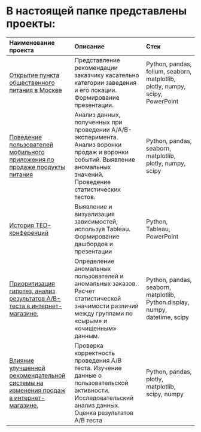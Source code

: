 # В настоящей папке представлены проекты:
Наименование проекта | Описание| Стек |
|:-----|:----|:----|
[Открытие пункта общественного питания в Москве](https://github.com/AlexandrCherezov/yandex_practicum/tree/main/Public_catering)| Представление рекомендации заказчику касательно категории заведения и его локации. Формирование презентации. |Python, pandas, folium, seaborn, matplotlib, plotly, numpy, scipy, PowerPoint  |
[Поведение пользователей мобильного приложения по продаже продукты питания](https://github.com/AlexandrCherezov/yandex_practicum/tree/main/Mobile_app)| Анализ данных, полученных при проведении A/A/B-эксперимента. Анализ воронки продаж и воронки событий. Выявление аномальных значений. Проведение статистических тестов. | Python, pandas, seaborn, matplotlib, plotly, numpy, scipy|
[История TED-конференций](https://github.com/AlexandrCherezov/yandex_practicum/tree/main/Conference_history) | Выявление и визуализация зависимостей, используя Tableau. Формирование дашбордов и презентации|Python, Tableau, PowerPoint|
[Приоритизация гипотез, анализ результатов A/B-теста в интернет-магазине.](https://github.com/AlexandrCherezov/yandex_practicum/tree/main/Online_store) | Определение аномальных пользователей и аномальных заказов. Расчет статистической значимости различий между группами по «сырым» и «очищенным» данным. | Python, pandas, seaborn, matplotlib, Python.display, numpy, datetime, scipy|
[Влияние улучшенной рекомендательной системы на изменения продаж в интернет-магазине.](https://github.com/AlexandrCherezov/yandex_practicum/tree/main/AB_test_and_data_processing) | Проверка корректность проведения А/В теста. Изучение данные о пользовательской активности. Исследовательский анализ данных. Оценка результатов А/В теста | Python, pandas, plotly, matplotlib, scipy, numpy
